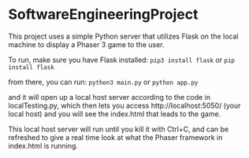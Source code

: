 # SoftwareEngineeringProject

This project uses a simple Python server that utilizes Flask on the local machine to display a Phaser 3 game to the user.

To run, make sure you have Flask installed: `pip3 install flask` or `pip install flask`

from there, you can run: `python3 main.py` or `python app.py`

and it will open up a local host server according to the code in localTesting.py, which then lets you access
http://localhost:5050/ (your local host) and you will see the index.html that leads to the game.

This local host server will run until you kill it with Ctrl+C, and can be refreshed to give a real time look at what the Phaser framework in index.html is running.
